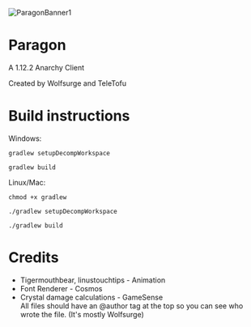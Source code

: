 ![ParagonBanner1](https://user-images.githubusercontent.com/85251388/154859895-65627d8d-0753-43ea-91c4-d8c092e478c3.png)

# Paragon
A 1.12.2 Anarchy Client

Created by Wolfsurge and TeleTofu

# Build instructions
Windows:

`gradlew setupDecompWorkspace`

`gradlew build`

Linux/Mac:

`chmod +x gradlew`

`./gradlew setupDecompWorkspace`

`./gradlew build`

# Credits
- Tigermouthbear, linustouchtips - Animation
- Font Renderer - Cosmos
- Crystal damage calculations - GameSense <br>
All files should have an @author tag at the top so you can see who wrote the file. (It's mostly Wolfsurge)
